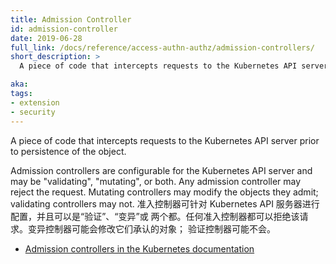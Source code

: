 ```yaml
---
title: Admission Controller
id: admission-controller
date: 2019-06-28
full_link: /docs/reference/access-authn-authz/admission-controllers/
short_description: >
  A piece of code that intercepts requests to the Kubernetes API server prior to persistence of the object.

aka:
tags:
- extension
- security
---
```

A piece of code that intercepts requests to the Kubernetes API server prior to persistence of the object.

<!--more-->

Admission controllers are configurable for the Kubernetes API server and may be "validating", "mutating", or
both. Any admission controller may reject the request. Mutating controllers may modify the objects they admit;
validating controllers may not.
准入控制器可针对 Kubernetes API 服务器进行配置，并且可以是“验证”、“变异”或
两个都。任何准入控制器都可以拒绝该请求。变异控制器可能会修改它们承认的对象；
验证控制器可能不会。

* [Admission controllers in the Kubernetes documentation](/docs/reference/access-authn-authz/admission-controllers/)
